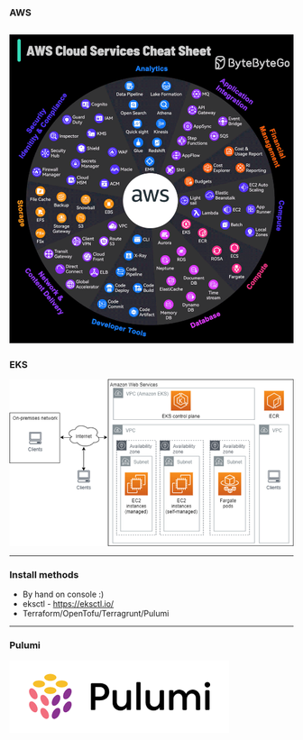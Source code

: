 ### AWS
![1716219938367.gif](./assets/1716219938367.gif)
---

### EKS
![eks.webp](./assets/eks.webp)

---
### Install methods
- By hand on console :)
- eksctl - https://eksctl.io/
- Terraform/OpenTofu/Terragrunt/Pulumi

---
### Pulumi
![pulumi.png](./assets/pulumi.png)

